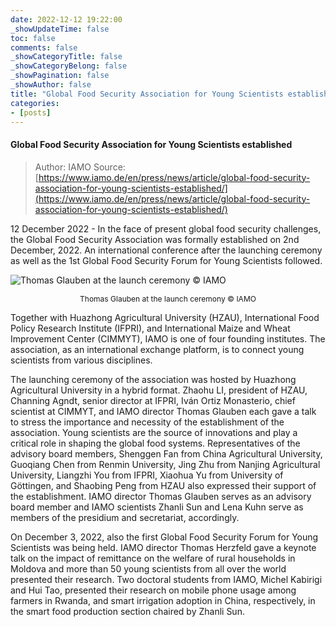 ```yaml
---
date: 2022-12-12 19:22:00
_showUpdateTime: false
toc: false
comments: false
_showCategoryTitle: false
_showCategoryBelong: false
_showPagination: false
_showAuthor: false
title: "Global Food Security Association for Young Scientists established"
categories:
- [posts]
---
```

#### Global Food Security Association for Young Scientists established
> Author: IAMO
> Source: [https://www.iamo.de/en/press/news/article/global-food-security-association-for-young-scientists-established/](https://www.iamo.de/en/press/news/article/global-food-security-association-for-young-scientists-established/)

12 December 2022 - In the face of present global food security challenges, the Global Food Security Association was formally established on 2nd December, 2022. An international conference after the launching ceremony as well as the 1st Global Food Security Forum for Young Scientists followed.

![Thomas Glauben at the launch ceremony © IAMO](https://wp-img.daozhao.com.cn/thefoodsecurity/article/csm_IAMO-news_bearbeitet_web_18872c8c65.jpg)

<p style="text-align: center;font-size: 12px">Thomas Glauben at the launch ceremony © IAMO</p>

Together with Huazhong Agricultural University (HZAU), International Food Policy Research Institute (IFPRI), and International Maize and Wheat Improvement Center (CIMMYT), IAMO is one of four founding institutes. The association, as an international exchange platform, is to connect young scientists from various disciplines.

The launching ceremony of the association was hosted by Huazhong Agricultural University in a hybrid format. Zhaohu LI, president of HZAU, Channing Agndt, senior director at IFPRI, Iván Ortiz Monasterio, chief scientist at CIMMYT, and IAMO director Thomas Glauben each gave a talk to stress the importance and necessity of the establishment of the association. Young scientists are the source of innovations and play a critical role in shaping the global food systems. Representatives of the advisory board members, Shenggen Fan from China Agricultural University, Guoqiang Chen from Renmin University, Jing Zhu from Nanjing Agricultural University, Liangzhi You from IFPRI, Xiaohua Yu from University of Göttingen, and Shaobing Peng from HZAU also expressed their support of the establishment. IAMO director Thomas Glauben serves as an advisory board member and IAMO scientists Zhanli Sun and Lena Kuhn serve as members of the presidium and secretariat, accordingly. 

On December 3, 2022, also the first Global Food Security Forum for Young Scientists was being held. IAMO director Thomas Herzfeld gave a keynote talk on the impact of remittance on the welfare of rural households in Moldova and more than 50  young scientists from all over the world presented their research. Two doctoral students from IAMO, Michel Kabirigi and Hui Tao, presented their research on mobile phone usage among farmers in Rwanda, and smart irrigation adoption in China, respectively, in the smart food production section chaired by Zhanli Sun.
